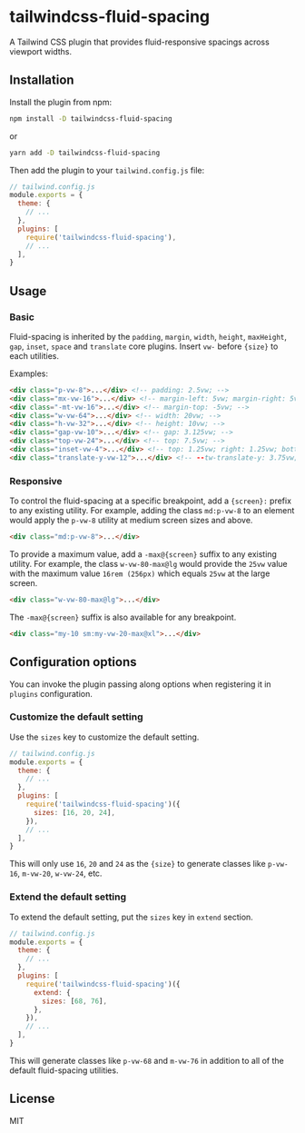 # tailwindcss-fluid-spacing

A Tailwind CSS plugin that provides fluid-responsive spacings across viewport widths.

## Installation

Install the plugin from npm:

```sh
npm install -D tailwindcss-fluid-spacing
```
or
```sh
yarn add -D tailwindcss-fluid-spacing
```

Then add the plugin to your `tailwind.config.js` file:

```js
// tailwind.config.js
module.exports = {
  theme: {
    // ...
  },
  plugins: [
    require('tailwindcss-fluid-spacing'),
    // ...
  ],
}
```

## Usage

### Basic

Fluid-spacing is inherited by the `padding`, `margin`, `width`, `height`, `maxHeight`, `gap`, `inset`, `space` and `translate` core plugins. Insert `vw-` before `{size}` to each utilities.

Examples:

```html
<div class="p-vw-8">...</div> <!-- padding: 2.5vw; -->
<div class="mx-vw-16">...</div> <!-- margin-left: 5vw; margin-right: 5vw; -->
<div class="-mt-vw-16">...</div> <!-- margin-top: -5vw; -->
<div class="w-vw-64">...</div> <!-- width: 20vw; -->
<div class="h-vw-32">...</div> <!-- height: 10vw; -->
<div class="gap-vw-10">...</div> <!-- gap: 3.125vw; -->
<div class="top-vw-24">...</div> <!-- top: 7.5vw; -->
<div class="inset-vw-4">...</div> <!-- top: 1.25vw; right: 1.25vw; bottom: 1.25vw; left: 1.25vw; -->
<div class="translate-y-vw-12">...</div> <!-- --tw-translate-y: 3.75vw; transform: var(--tw-transform); -->
```

### Responsive

To control the fluid-spacing at a specific breakpoint, add a `{screen}:` prefix to any existing utility. For example, adding the class `md:p-vw-8` to an element would apply the `p-vw-8` utility at medium screen sizes and above.

```html
<div class="md:p-vw-8">...</div>
```

To provide a maximum value, add a `-max@{screen}` suffix to any existing utility. For example, the class `w-vw-80-max@lg` would provide the `25vw` value with the maximum value `16rem (256px)` which equals `25vw` at the large screen.

```html
<div class="w-vw-80-max@lg">...</div>
```

The `-max@{screen}` suffix is also available for any breakpoint.

```html
<div class="my-10 sm:my-vw-20-max@xl">...</div>
```

## Configuration options

You can invoke the plugin passing along options when registering it in `plugins` configuration.

### Customize the default setting

Use the `sizes` key to customize the default setting.

```js
// tailwind.config.js
module.exports = {
  theme: {
    // ...
  },
  plugins: [
    require('tailwindcss-fluid-spacing')({
      sizes: [16, 20, 24],
    }),
    // ...
  ],
}
```

This will only use `16`, `20` and `24` as the `{size}` to generate classes like `p-vw-16`, `m-vw-20`, `w-vw-24`, etc.

### Extend the default setting

To extend the default setting, put the `sizes` key in `extend` section.

```js
// tailwind.config.js
module.exports = {
  theme: {
    // ...
  },
  plugins: [
    require('tailwindcss-fluid-spacing')({
      extend: {
        sizes: [68, 76],
      },
    }),
    // ...
  ],
}
```

This will generate classes like `p-vw-68` and `m-vw-76` in addition to all of the default fluid-spacing utilities.

## License

MIT
